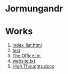 # Jormungandr
<!DOCTYPE html>
<html>
	<head>
		<title> Index List </title>
	</head>
	<body>
	<nav>
	<a href = ~></a>
	</nav>
	<h1> Works</h1>
	<ol>
	<li><a href = "http://jormungandr.x10host.com/index_list.html">index_list.html</a></li>
	<li><a href = "http://jormungandr.x10host.com/test">test</a></li>
	<li><a href = "http://jormungandr.x10host.com/The_Office.txt">The Office.txt</a></li>
	<li><a href = "http://jormungandr.x10host.com/website.txt">website.txt</a></li>
	<li><a href = "http://jormungandr.x10host.com/High_Thoughts.docx">High Thoughts.docx</a></li>
	<!--I can feel the blood flowing through my foot-veins again
	
	Chucky cheese?? Gosh I'm so tired of Chucky Cheese.-->
	<li><a href = "http://jormungandr.x10host.com/imagetest.jpg">imagetest.jpg</a></li>
	</ol>


	</body>
	<!-- Does it make me a sociopath or a psychopath or some other deviant if I can't remember a time where I was actually sick enough to stay home from school or work, I always am feigning illness so as to not have to do those things? I think thats not normal-->
</html>
